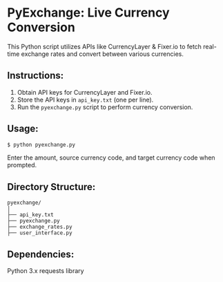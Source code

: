 # PyExchange: Live Currency Conversion

This Python script utilizes APIs like CurrencyLayer & Fixer.io to fetch real-time exchange rates and convert between various currencies.

## Instructions:

1. Obtain API keys for CurrencyLayer and Fixer.io.
2. Store the API keys in `api_key.txt` (one per line).
3. Run the `pyexchange.py` script to perform currency conversion.

## Usage:

```bash
$ python pyexchange.py
```

Enter the amount, source currency code, and target currency code when prompted.

## Directory Structure:
```
pyexchange/
│
├── api_key.txt
├── pyexchange.py
├── exchange_rates.py
├── user_interface.py

```

## Dependencies:
Python 3.x
requests library


